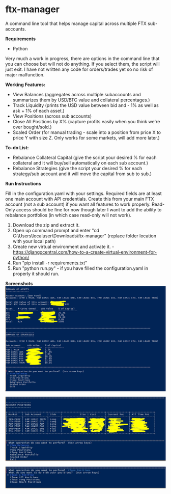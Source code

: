 # ftx-manager
A command line tool that helps manage capital across multiple FTX sub-accounts.

**Requirements**
 - Python


Very much a work in progress, there are options in the command line that you can choose but will not do anything.
If you select them, the script will just exit. I have not written any code for orders/trades yet so no risk of major malfunction.


**Working Features:**
  - View Balances (aggregates across multiple subaccounts and summarizes them by USD/BTC value and collateral percentages.)
  - Track Liquidity (prints the USD value between bid and - 1% as well as ask + 1% of each asset.)
  - View Positions (across sub accounts)
  - Close All Positions by X% (capture profits easily when you think we're over bought/sold.)
  - Scaled Order (for manual trading - scale into a position from price X to price Y with size Z. Only works for some markets, will add more later.)
  
**To-do List:**
 - Rebalance Collateral Capital (give the script your desired % for each collateral and it will buy/sell automatically on each sub account.)
 - Rebalance Strategies (give the script your desired % for each strategy/sub account and it will move the capital from sub to sub.)  
  
  
  
 **Run Instructions**
 
Fill in the configuration.yaml with your settings. Required fields are at least one main account with API credentials.
Create this from your main FTX account (not a sub account) if you want all features to work properly. Read-Only access should 
be fine for now though later I want to add the ability to rebalance portfolios (in which case read-only will not work).

1. Download the zip and extract it.
2. Open up command prompt and enter "cd C:\Users\localuser\Downloads\ftx-manager\" (replace folder location with your local path)
3. Create new virtual environment and activate it. - https://djangocentral.com/how-to-a-create-virtual-environment-for-python/
4. Run "pip install -r requirements.txt"
5. Run "python run.py" - if you have filled the configuration.yaml in properly it should run.

**Screenshots**
![Alt text](screenshots/view_balances.PNG?raw=true "Balances and Menu")

![Alt text](screenshots/positions.JPG?raw=true "View Positions")

![Alt text](screenshots/close_positions.JPG?raw=true "Close Positions")
